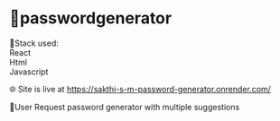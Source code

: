 # :closed_lock_with_key:passwordgenerator

:bookmark:Stack used:<br/>
React <br/>
Html<br/>
Javascript<br/>

 :globe_with_meridians: Site is live at https://sakthi-s-m-password-generator.onrender.com/

:pushpin:User Request password generator with multiple suggestions
